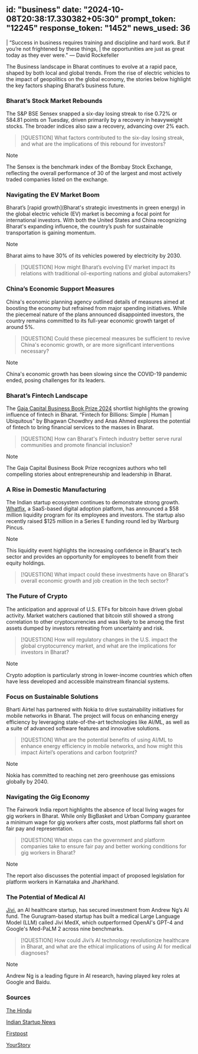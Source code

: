 
id: "business"
date: "2024-10-08T20:38:17.330382+05:30"
prompt_token: "12245"
response_token: "1452"
news_used: 36
------
| “Success in business requires training and discipline and hard work. But if you’re not frightened by these things, 
| the opportunities are just as great today as they ever were." — David Rockefeller

The Business landscape in Bharat continues to evolve at a rapid pace, shaped by both local and global trends. From the rise of electric vehicles to the impact of geopolitics on the global economy,  the stories below highlight the key factors shaping Bharat’s business future.

### Bharat’s Stock Market Rebounds

The S&P BSE Sensex snapped a six-day losing streak to rise 0.72% or 584.81 points on Tuesday, driven primarily by a recovery in heavyweight stocks.  The broader indices also saw a recovery, advancing over 2% each.

> [!QUESTION]
> What factors contributed to the six-day losing streak, and what are the implications of this rebound for investors?

> [!NOTE] 
> The Sensex is the benchmark index of the Bombay Stock Exchange, reflecting the overall performance of 30 of the largest and most actively traded companies listed on the exchange.

### Navigating the EV Market Boom

Bharat’s [rapid growth](Bharat's strategic investments in green energy) in the global electric vehicle (EV) market is becoming a focal point for international investors. With both the United States and China recognizing Bharat's expanding influence, the country’s push for sustainable transportation is gaining momentum.

> [!NOTE] 
> Bharat aims to have 30% of its vehicles powered by electricity by 2030.

> [!QUESTION] 
> How might Bharat’s evolving EV market impact its relations with traditional oil-exporting nations and global automakers?

### China’s Economic Support Measures

China's economic planning agency outlined details of measures aimed at boosting the economy but refrained from major spending initiatives. While the piecemeal nature of the plans announced disappointed investors, the country remains committed to its full-year economic growth target of around 5%.

> [!QUESTION] 
> Could these piecemeal measures be sufficient to revive China's economic growth, or are more significant interventions necessary?

> [!NOTE] 
> China's economic growth has been slowing since the COVID-19 pandemic ended, posing challenges for its leaders.

###  Bharat’s Fintech Landscape

The [Gaja Capital Business Book Prize 2024](https://www.thehindu.com/books/gaja-capital-business-book-prize-2024-announces-shortlist/article68732273.ece) shortlist highlights the growing influence of fintech in Bharat.  “Fintech for Billions: Simple | Human | Ubiquitous" by Bhagwan Chowdhry and Anas Ahmed explores the potential of fintech to bring financial services to the masses in Bharat. 

> [!QUESTION]
> How can Bharat's Fintech industry better serve rural communities and promote financial inclusion?

> [!NOTE] 
> The Gaja Capital Business Book Prize recognizes authors who tell compelling stories about entrepreneurship and leadership in Bharat.

###  A Rise in Domestic Manufacturing

The Indian startup ecosystem continues to demonstrate strong growth.  [Whatfix](https://indianstartupnews.com/news/whatfix-announces-usd-58-million-liquidity-event-for-its-employees-and-investors-7292051), a SaaS-based digital adoption platform, has announced a $58 million liquidity program for its employees and investors. The startup also recently raised $125 million in a Series E funding round led by Warburg Pincus. 

> [!NOTE] 
> This liquidity event highlights the increasing confidence in Bharat's tech sector and provides an opportunity for employees to benefit from their equity holdings.

> [!QUESTION]
> What impact could these investments have on Bharat's overall economic growth and job creation in the tech sector?

###  The Future of Crypto

The anticipation and approval of U.S. ETFs for bitcoin have driven global activity.  Market watchers cautioned that bitcoin still showed a strong correlation to other cryptocurrencies and was likely to be among the first assets dumped by investors retreating from uncertainty and risk.  

> [!QUESTION] 
> How will regulatory changes in the U.S. impact the global cryptocurrency market, and what are the implications for investors in Bharat?

> [!NOTE] 
> Crypto adoption is particularly strong in lower-income countries which often have less developed and accessible mainstream financial systems.

###  Focus on Sustainable Solutions

Bharti Airtel has partnered with Nokia to drive sustainability initiatives for mobile networks in Bharat. The project will focus on enhancing energy efficiency by leveraging state-of-the-art technologies like AI/ML, as well as a suite of advanced software features and innovative solutions.

> [!QUESTION] 
> What are the potential benefits of using AI/ML to enhance energy efficiency in mobile networks, and how might this impact Airtel’s operations and carbon footprint?

> [!NOTE] 
> Nokia has committed to reaching net zero greenhouse gas emissions globally by 2040.

###  Navigating the Gig Economy

The Fairwork India report highlights the absence of local living wages for gig workers in Bharat. While only BigBasket and Urban Company guarantee a minimum wage for gig workers after costs, most platforms fall short on fair pay and representation.

> [!QUESTION] 
> What steps can the government and platform companies take to ensure fair pay and better working conditions for gig workers in Bharat? 

> [!NOTE] 
> The report also discusses the potential impact of proposed legislation for platform workers in Karnataka and Jharkhand.

###  The Potential of Medical AI

[Jivi](https://yourstory.com/2024/10/andrew-ngs-ai-fund-invests-in-ai-healthcare-startup-jivi), an AI healthcare startup, has secured investment from Andrew Ng’s AI fund. The Gurugram-based startup has built a medical Large Language Model (LLM) called Jivi MedX, which outperformed OpenAI's GPT-4 and Google's Med-PaLM 2 across nine benchmarks. 

> [!QUESTION] 
>  How could Jivi’s AI technology revolutionize healthcare in Bharat, and what are the ethical implications of using AI for medical diagnoses?

> [!NOTE] 
>  Andrew Ng is a leading figure in AI research, having played key roles at Google and Baidu.

###  Sources

[The Hindu](https://www.thehindu.com/)

[Indian Startup News](https://indianstartupnews.com/)

[Firstpost](https://www.firstpost.com/)

[YourStory](https://yourstory.com/)


